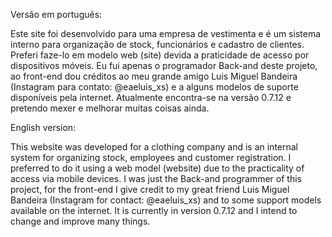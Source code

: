 Versão em português:

Este site foi desenvolvido para uma empresa de vestimenta e é um sistema interno para organização de stock, funcionários e cadastro de clientes. Preferi faze-lo em modelo web (site) devida a praticidade de acesso por dispositivos móveis. Eu fui apenas o programador Back-and deste projeto, ao front-end dou créditos ao meu grande amigo Luis Miguel Bandeira (Instagram para contato: @eaeluis_xs) e a alguns modelos de suporte disponíveis pela internet. Atualmente encontra-se na versão 0.7.12 e pretendo mexer e melhorar muitas coisas ainda.

English version:

This website was developed for a clothing company and is an internal system for organizing stock, employees and customer registration. I preferred to do it using a web model (website) due to the practicality of access via mobile devices. I was just the Back-and programmer of this project, for the front-end I give credit to my great friend Luis Miguel Bandeira (Instagram for contact: @eaeluis_xs) and to some support models available on the internet. It is currently in version 0.7.12 and I intend to change and improve many things.
